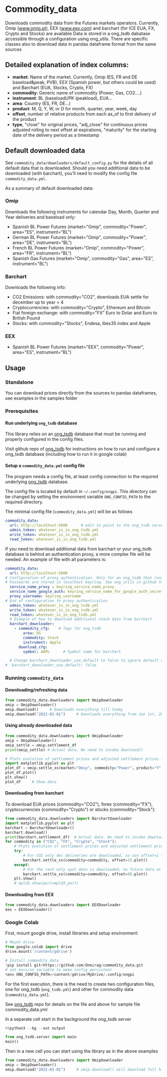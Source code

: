 # Commodity_data
Downloads commodity data from the Futures markets operators. Currently, Omip (www.omip.pt), EEX (www.eex.com) and barchart (for ICE EUA, FX, Crypto and Stocks) are available
Data is stored in a ong_tsdb dabatase accessible through a configuration using ong_utils.
There are specific classes also to download data in pandas dataframe format from the same sources

## Detailed explanation of index columns:
                   
* **market**: Name of the market. Currently, Omip (ES, FR and DE baseload&peak, PVB), EEX (Spanish power, but others could be used) and Barchart (EUA, Stocks, Crypto, FX)
* **commodity**: Generic name of commodity (Power, Gas, CO2....)
* **instrument**: BL (baseload)/PK (peakload), EUA...
* **area**: Country (ES, FR, DE...)
* **product**: M, Q, Y, W, or D for month, quarter, year, week, day
* **offset**,  number of relative products from each as_of to first delivery of the product 
* **type**,  "close" for original prices, "adj_close" for continuous prices adjusted rolling to next offset at expirations, "maturity" for the starting date of the delivery period as a timestamp

## Default downloaded data
See `commodity_data/downloaders/default_config.py` for the details of all default 
data that is downloaded.
Should you need additional data to be downloaded (with barchart), you'll need to modify the config file `commodity_data.yml`.

As a summary of default downloaded data:

### Omip
Downloads the following instruments for calendar Day, Month, Quarter and Year deliveries and baseload only: 
* Spanish BL Power Futures (market="Omip", commodity="Power", area="ES", instrument="BL")
* German BL Power Futures (market="Omip", commodity="Power", area="DE", instrument="BL")
* French BL Power Futures (market="Omip", commodity="Power", area="FR", instrument="BL")
* Spanish Gas Futures (market="Omip", commodity="Gas", area="ES", instrument="BL")
### Barchart
Downloads the following info:
* CO2 Emissions: with commodity="CO2", downloads EUA settle for december up to year + 4
* Cryptocurrencies: with commodity="Crypto", Ethereum and Bitcoin
* Fiat foreign exchange: with commodity="FX" Euro to Dolar and Euro to British Pound
* Stocks: with commodity="Stocks", Endesa, Ibex35 index and Apple
### EEX
* Spanish BL Power Futures (market="EEX", commodity="Power", area="ES", instrument="BL")


## Usage
### Standalone
You can download prices directly from the sources to pandas dataframes, see examples in the samples folder

### Prerequisites
#### Run underlying `ong_tsdb` database
This library relies on an [ong_tsdb](https://github.com/Oneirag/ong_tsdb.git) database that must be running and 
properly configured in the config files.

Visit github repo of [ong_tsdb](https://github.com/Oneirag/ong_tsdb.git) for instructions on how to run and configure a ong_tsdb database
(including how to run it in google colab)

#### Setup a `commodity_data.yml` config file
The program needs a config file, at least config connection to the required underlying 
[ong_tsdb](https://github.com/Oneirag/ong_tsdb.git) database.

The config file is located by default in `~/.config/ongpi`. This directory can be 
changed by setting the environment variable `ONG_CONFIG_PATH` to the required directory.

The minimal config file (`commodity_data.yml`) will be as follows
```yaml
commodity_data:
  url: http://localhost:5000      # edit to point to the ong_tsdb server address
  admin_token: whatever_is_in_ong_tsdb.yml
  write_token: whatever_is_in_ong_tsdb.yml
  read_token: whatever_is_in_ong_tsdb.yml
```
If you need to download additional data from barchart or your ong_tsdb database is behind an authentication proxy,
a more complex file will be needed. An example of file with all parameters is:
```yaml
commodity_data:
  url: http://localhost:5000
# Configuration of proxy authentication. Only for an ong_tsdb that runs under a server that needs additional authentication
# Passwords are stored in localhost keyring. See ong_utils in github for instructions on how to set up the keyring (if needed) 
  service_name_proxy : keyring_service_name_proxy
  service_name_google_auth: keyring_service_name_for_google_auth_secret
  proxy_username: keyring_username
# End of configuration fo proxy authentication
  admin_token: whatever_is_in_ong_tsdb.yml
  write_token: whatever_is_in_ong_tsdb.yml
  read_token: whatever_is_in_ong_tsdb.yml
  # Example of how to download additional stock data from barchart
  barchart_downloader:
    - commodity_cfg:    # Tags for ong_tsdb
        area: US
        commodity: Stock
        instrument: Apple
      download_cfg:
        symbol: AAPL      # Symbol name for barchart

  # Change barchart_downloader_use_default to false to ignore default values and use only the ones defined in this file
#  barchart_downloader_use_default: false

```

### Running `commodity_data`
#### Downloading/refreshing data
```python
from commodity_data.downloaders import OmipDownloader
omip = OmipDownloader()
omip.download()     # Downloads everything till today
omip.download("2022-01-01")     # Downloads everything from Jan 1st, 2022
```
#### Using already downloaded data
```python
from commodity_data.downloaders import OmipDownloader
omip = OmipDownloader()
omip_settle = omip.settlement_df
print(omip_settle) # Actual data. No need to invoke download()

# Plots evolution of settlement prices and adjusted settlement prices for cal ahead (offset=1) of Spanish power baseload
import matplotlib.pyplot as plt
plot_df = omip.settle_xs(market="Omip", commodity="Power", product="Y", offset=1)
plot_df.plot()
plt.show()
plot_df     # Show data
```
#### Downloading from barchart
To download EUA prices (commodity="CO2"), forex (commodity="FX"), cryptocurrencies (commodity="Crypto")
or stocks (commodity="Stock"):
```python
from commodity_data.downloaders import BarchartDownloader
import matplotlib.pyplot as plt 
barchart = BarchartDownloader()
barchart.download()
print(barchart.settlement_df)  # Actual data. No need to invoke download()
for commodity in ("CO2", "FX", "Crypto", "Stock"):
    # Plots evolution of settlement prices and adjusted settlement prices for selected market
    try:
        # For CO2 only dec deliveries are downloaded, so use offset=1 to get data for current dec
        barchart.settle_xs(commodity=commodity, offset=1).plot()
    except:
        # For the rest only spot data is downloaded, no future data at all
        barchart.settle_xs(commodity=commodity, offset=0).plot()
    plt.show()
    # mpld3.show(port=mpld3_port)

```
#### Downloading from EEX
```python
from commodity_data.downloaders import EEXDownloader
eex = EEXDownloader()


```

### Google Colab
First, mount google drive, install libraries and setup environment:
```python
# Mount drive
from google.colab import drive
drive.mount('/content/gdrive')

# Install commodity_data
!pip install git+https://github.com/Oneirag/commodity_data.git
# set environ variable to make config persistent
%env ONG_CONFIG_PATH=/content/gdrive/MyDrive/.config/ongpi
```
For the first execution, there is the need to create two configuration files, one for ong_tsdb (`ong_tsdb.yml`) and
other for commodity data (`commodity_data.yml`). 

See [ong_tsdb](https://github.com/Oneirag/ong_tsdb.git) repo for details on the file and above for sample file commodity_data.yml

In a separate cell start in the background the ong_tsdb server
```python
%%python3 --bg --out output

from ong_tsdb.server import main
main()
```

Then in a new cell you can start using the library as in the above examples

```python
from commodity_data.downloaders import OmipDownloader
omip = OmipDownloader()
omip.download("2022-01-01")     # omip.download() will download full history (very slow)
```